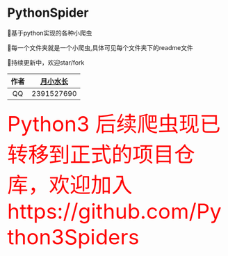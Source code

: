 # PythonSpider
:dolphin:基于python实现的各种小爬虫

:dolphin:每一个文件夹就是一个小爬虫,具体可见每个文件夹下的readme文件   

:dolphin:持续更新中，欢迎star/fork

|作者|[月小水长](https://inspurer.github.io/2018/06/07/%E6%9C%88%E5%B0%8F%E6%B0%B4%E9%95%BF%E7%9A%84%E7%94%B1%E6%9D%A5/#more)|
|:---:|:---:|
|QQ|2391527690|


<font size = 10, color = "red">Python3 后续爬虫现已转移到正式的项目仓库，欢迎加入https://github.com/Python3Spiders</font>
